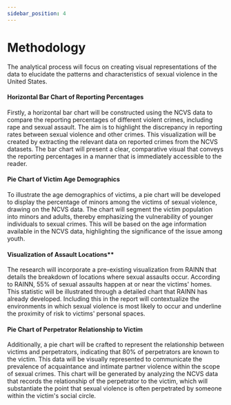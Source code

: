 ```yaml
---
sidebar_position: 4
---
```


# Methodology

The analytical process will focus on creating visual representations of the data to elucidate the patterns and characteristics of sexual violence in the United States.

#### Horizontal Bar Chart of Reporting Percentages

Firstly, a horizontal bar chart will be constructed using the NCVS data to compare the reporting percentages of different violent crimes, including rape and sexual assault. The aim is to highlight the discrepancy in reporting rates between sexual violence and other crimes. This visualization will be created by extracting the relevant data on reported crimes from the NCVS datasets. The bar chart will present a clear, comparative visual that conveys the reporting percentages in a manner that is immediately accessible to the reader.

#### Pie Chart of Victim Age Demographics

To illustrate the age demographics of victims, a pie chart will be developed to display the percentage of minors among the victims of sexual violence, drawing on the NCVS data. The chart will segment the victim population into minors and adults, thereby emphasizing the vulnerability of younger individuals to sexual crimes. This will be based on the age information available in the NCVS data, highlighting the significance of the issue among youth.

#### Visualization of Assault Locations**

The research will incorporate a pre-existing visualization from RAINN that details the breakdown of locations where sexual assaults occur. According to RAINN, 55% of sexual assaults happen at or near the victims' homes. This statistic will be illustrated through a detailed chart that RAINN has already developed. Including this in the report will contextualize the environments in which sexual violence is most likely to occur and underline the proximity of risk to victims' personal spaces.

#### Pie Chart of Perpetrator Relationship to Victim

Additionally, a pie chart will be crafted to represent the relationship between victims and perpetrators, indicating that 80% of perpetrators are known to the victim. This data will be visually represented to communicate the prevalence of acquaintance and intimate partner violence within the scope of sexual crimes. This chart will be generated by analyzing the NCVS data that records the relationship of the perpetrator to the victim, which will substantiate the point that sexual violence is often perpetrated by someone within the victim's social circle.